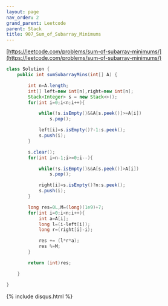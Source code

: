 ```yaml
---
layout: page
nav_order: 2
grand_parent: Leetcode
parent: Stack
title: 907_Sum_of_Subarray_Minimums
---
```


[https://leetcode.com/problems/sum-of-subarray-minimums/](https://leetcode.com/problems/sum-of-subarray-minimums/)


```java
class Solution {
    public int sumSubarrayMins(int[] A) {

        int n=A.length;
        int[] left=new int[n],right=new int[n];
        Stack<Integer> s = new Stack<>();
        for(int i=0;i<n;i++){

            while(!s.isEmpty()&&A[s.peek()]>=A[i])
                s.pop();

            left[i]=s.isEmpty()?-1:s.peek();
            s.push(i);
        }

        s.clear();
        for(int i=n-1;i>=0;i--){

            while(!s.isEmpty()&&A[s.peek()]>A[i])
                s.pop();

            right[i]=s.isEmpty()?n:s.peek();
            s.push(i);
        }

        long res=0L,M=(long)(1e9)+7;
        for(int i=0;i<n;i++){
            int a=A[i];
            long l=(i-left[i]);
            long r=(right[i]-i);

            res += (l*r*a);
            res %=M;
        }

        return (int)res;

    }

}
```




{% include disqus.html %}
